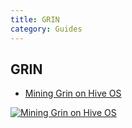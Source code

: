 ```yaml
---
title: GRIN
category: Guides
---
```


## GRIN
- <a href="https://www.youtube.com/watch?v=OhKs95AAO5c">Mining Grin on Hive OS</a>

<a href="http://www.youtube.com/watch?feature=player_embedded&v=OhKs95AAO5c
" target="_blank"><img src="http://img.youtube.com/vi/OhKs95AAO5c/0.jpg"
alt="Mining Grin on Hive OS"></a>
